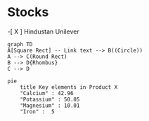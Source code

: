 # Stocks

-[ X ] Hindustan Unilever

```mermaid
graph TD 
A[Square Rect] -- Link text --> B((Circle))
A --> C(Round Rect)
B --> D{Rhombus}
C --> D
```

```mermaid
pie
    title Key elements in Product X
    "Calcium" : 42.96
    "Potassium" : 50.05
    "Magnesium" : 10.01
    "Iron" :  5
```
